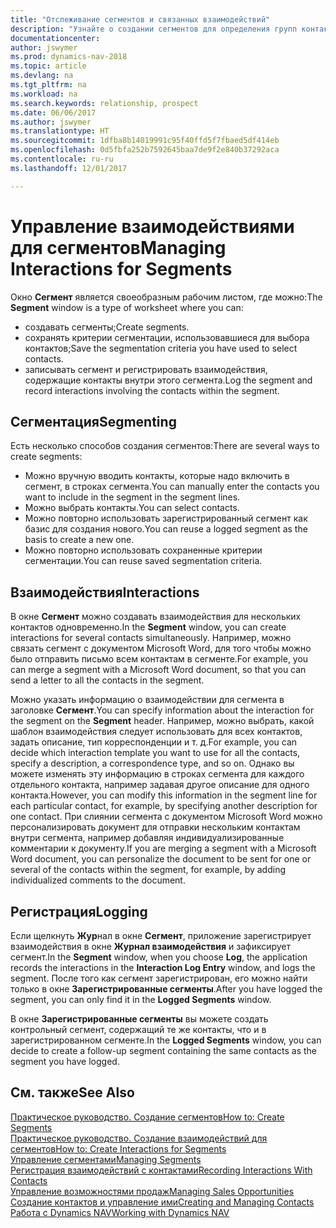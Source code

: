 ```yaml
---
title: "Отслеживание сегментов и связанных взаимодействий"
description: "Узнайте о создании сегментов для определения групп контактов и определения взаимодействий для сегментов."
documentationcenter: 
author: jswymer
ms.prod: dynamics-nav-2018
ms.topic: article
ms.devlang: na
ms.tgt_pltfrm: na
ms.workload: na
ms.search.keywords: relationship, prospect
ms.date: 06/06/2017
ms.author: jswymer
ms.translationtype: HT
ms.sourcegitcommit: 1dfba8b14019991c95f40ffd5f7fbaed5df414eb
ms.openlocfilehash: 0d5fbfa252b7592645baa7de9f2e840b37292aca
ms.contentlocale: ru-ru
ms.lasthandoff: 12/01/2017

---
```

# <a name="managing-interactions-for-segments"></a><span data-ttu-id="1c76f-103">Управление взаимодействиями для сегментов</span><span class="sxs-lookup"><span data-stu-id="1c76f-103">Managing Interactions for Segments</span></span>
<span data-ttu-id="1c76f-104">Окно **Сегмент** является своеобразным рабочим листом, где можно:</span><span class="sxs-lookup"><span data-stu-id="1c76f-104">The **Segment** window is a type of worksheet where you can:</span></span>

* <span data-ttu-id="1c76f-105">создавать сегменты;</span><span class="sxs-lookup"><span data-stu-id="1c76f-105">Create segments.</span></span>
* <span data-ttu-id="1c76f-106">сохранять критерии сегментации, использовавшиеся для выбора контактов;</span><span class="sxs-lookup"><span data-stu-id="1c76f-106">Save the segmentation criteria you have used to select contacts.</span></span>
* <span data-ttu-id="1c76f-107">записывать сегмент и регистрировать взаимодействия, содержащие контакты внутри этого сегмента.</span><span class="sxs-lookup"><span data-stu-id="1c76f-107">Log the segment and record interactions involving the contacts within the segment.</span></span>

## <a name="segmenting"></a><span data-ttu-id="1c76f-108">Сегментация</span><span class="sxs-lookup"><span data-stu-id="1c76f-108">Segmenting</span></span>
<span data-ttu-id="1c76f-109">Есть несколько способов создания сегментов:</span><span class="sxs-lookup"><span data-stu-id="1c76f-109">There are several ways to create segments:</span></span>

* <span data-ttu-id="1c76f-110">Можно вручную вводить контакты, которые надо включить в сегмент, в строках сегмента.</span><span class="sxs-lookup"><span data-stu-id="1c76f-110">You can manually enter the contacts you want to include in the segment in the segment lines.</span></span>
* <span data-ttu-id="1c76f-111">Можно выбрать контакты.</span><span class="sxs-lookup"><span data-stu-id="1c76f-111">You can select contacts.</span></span>
* <span data-ttu-id="1c76f-112">Можно повторно использовать зарегистрированный сегмент как базис для создания нового.</span><span class="sxs-lookup"><span data-stu-id="1c76f-112">You can reuse a logged segment as the basis to create a new one.</span></span>
* <span data-ttu-id="1c76f-113">Можно повторно использовать сохраненные критерии сегментации.</span><span class="sxs-lookup"><span data-stu-id="1c76f-113">You can reuse saved segmentation criteria.</span></span>

## <a name="interactions"></a><span data-ttu-id="1c76f-114">Взаимодействия</span><span class="sxs-lookup"><span data-stu-id="1c76f-114">Interactions</span></span>
<span data-ttu-id="1c76f-115">В окне **Сегмент** можно создавать взаимодействия для нескольких контактов одновременно.</span><span class="sxs-lookup"><span data-stu-id="1c76f-115">In the **Segment** window, you can create interactions for several contacts simultaneously.</span></span> <span data-ttu-id="1c76f-116">Например, можно связать сегмент с документом Microsoft Word, для того чтобы можно было отправить письмо всем контактам в сегменте.</span><span class="sxs-lookup"><span data-stu-id="1c76f-116">For example, you can merge a segment with a Microsoft Word document, so that you can send a letter to all the contacts in the segment.</span></span>

<span data-ttu-id="1c76f-117">Можно указать информацию о взаимодействии для сегмента в заголовке **Сегмент**.</span><span class="sxs-lookup"><span data-stu-id="1c76f-117">You can specify information about the interaction for the segment on the **Segment** header.</span></span> <span data-ttu-id="1c76f-118">Например, можно выбрать, какой шаблон взаимодействия следует использовать для всех контактов, задать описание, тип корреспонденции и т. д.</span><span class="sxs-lookup"><span data-stu-id="1c76f-118">For example, you can decide which interaction template you want to use for all the contacts, specify a description, a correspondence type, and so on.</span></span> <span data-ttu-id="1c76f-119">Однако вы можете изменять эту информацию в строках сегмента для каждого отдельного контакта, например задавая другое описание для одного контакта.</span><span class="sxs-lookup"><span data-stu-id="1c76f-119">However, you can modify this information in the segment line for each particular contact, for example, by specifying another description for one contact.</span></span> <span data-ttu-id="1c76f-120">При слиянии сегмента с документом Microsoft Word можно персонализировать документ для отправки нескольким контактам внутри сегмента, например добавляя индивидуализированные комментарии к документу.</span><span class="sxs-lookup"><span data-stu-id="1c76f-120">If you are merging a segment with a Microsoft Word document, you can personalize the document to be sent for one or several of the contacts within the segment, for example, by adding individualized comments to the document.</span></span>

## <a name="logging"></a><span data-ttu-id="1c76f-121">Регистрация</span><span class="sxs-lookup"><span data-stu-id="1c76f-121">Logging</span></span>
<span data-ttu-id="1c76f-122">Если щелкнуть **Жур**нал в окне **Сегмент**, приложение зарегистрирует взаимодействия в окне **Журнал взаимодействия** и зафиксирует сегмент.</span><span class="sxs-lookup"><span data-stu-id="1c76f-122">In the **Segment** window, when you choose **Log**, the application records the interactions in the **Interaction Log Entry** window, and logs the segment.</span></span> <span data-ttu-id="1c76f-123">После того как сегмент зарегистрирован, его можно найти только в окне **Зарегистрированные сегменты**.</span><span class="sxs-lookup"><span data-stu-id="1c76f-123">After you have logged the segment, you can only find it in the **Logged Segments** window.</span></span>

<span data-ttu-id="1c76f-124">В окне **Зарегистрированные сегменты** вы можете создать контрольный сегмент, содержащий те же контакты, что и в зарегистрированном сегменте.</span><span class="sxs-lookup"><span data-stu-id="1c76f-124">In the **Logged Segments** window, you can decide to create a follow-up segment containing the same contacts as the segment you have logged.</span></span>

## <a name="see-also"></a><span data-ttu-id="1c76f-125">См. также</span><span class="sxs-lookup"><span data-stu-id="1c76f-125">See Also</span></span>
[<span data-ttu-id="1c76f-126">Практическое руководство. Создание сегментов</span><span class="sxs-lookup"><span data-stu-id="1c76f-126">How to: Create Segments</span></span>](marketing-how-create-segment.md)  
[<span data-ttu-id="1c76f-127">Практическое руководство. Создание взаимодействий для сегментов</span><span class="sxs-lookup"><span data-stu-id="1c76f-127">How to: Create Interactions for Segments</span></span>](marketing-how-create-interactions.md)  
[<span data-ttu-id="1c76f-128">Управление сегментами</span><span class="sxs-lookup"><span data-stu-id="1c76f-128">Managing Segments</span></span>](marketing-segments.md)  
[<span data-ttu-id="1c76f-129">Регистрация взаимодействий с контактами</span><span class="sxs-lookup"><span data-stu-id="1c76f-129">Recording Interactions With Contacts</span></span>](marketing-interactions.md)  
[<span data-ttu-id="1c76f-130">Управление возможностями продаж</span><span class="sxs-lookup"><span data-stu-id="1c76f-130">Managing Sales Opportunities</span></span>](marketing-manage-sales-opportunities.md)  
[<span data-ttu-id="1c76f-131">Создание контактов и управление ими</span><span class="sxs-lookup"><span data-stu-id="1c76f-131">Creating and Managing Contacts</span></span>](marketing-contacts.md)  
[<span data-ttu-id="1c76f-132">Работа с Dynamics NAV</span><span class="sxs-lookup"><span data-stu-id="1c76f-132">Working with Dynamics NAV</span></span>](ui-work-product.md)

